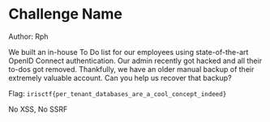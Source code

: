 # Challenge Name
Author: Rph

We built an in-house To Do list for our employees using state-of-the-art OpenID Connect authentication. Our admin recently got hacked and all their to-dos got removed. Thankfully, we have an older manual backup of their extremely valuable account. Can you help us recover that backup?

Flag: `irisctf{per_tenant_databases_are_a_cool_concept_indeed}`

No XSS, No SSRF
